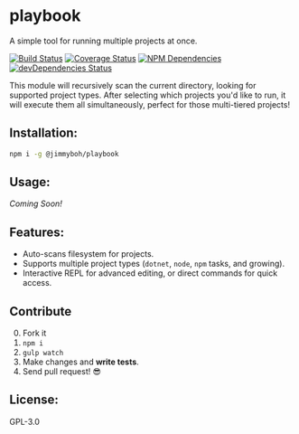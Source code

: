 # playbook
A simple tool for running multiple projects at once.

[![Build Status](https://travis-ci.org/JimmyBoh/playbook.svg?branch=master)](https://travis-ci.org/JimmyBoh/playbook)
[![Coverage Status](https://coveralls.io/repos/github/JimmyBoh/playbook/badge.svg?branch=master)](https://coveralls.io/github/JimmyBoh/playbook?branch=master)
[![NPM Dependencies](https://david-dm.org/JimmyBoh/playbook.svg)](https://david-dm.org/JimmyBoh/playbook)
[![devDependencies Status](https://david-dm.org/JimmyBoh/playbook/dev-status.svg)](https://david-dm.org/JimmyBoh/playbook?type=dev)


This module will recursively scan the current directory, looking for supported project types. After selecting which projects you'd like to run, it will execute them all simultaneously, perfect for those multi-tiered projects!

## Installation:

```sh
npm i -g @jimmyboh/playbook
```

## Usage:

_Coming Soon!_

## Features:
 - Auto-scans filesystem for projects.
 - Supports multiple project types (`dotnet`, `node`, `npm` tasks, and growing).
 - Interactive REPL for advanced editing, or direct commands for quick access.
 
## Contribute
 
 0. Fork it
 1. `npm i`
 2. `gulp watch`
 3. Make changes and **write tests**.
 4. Send pull request! :sunglasses:
 
## License:
 
GPL-3.0